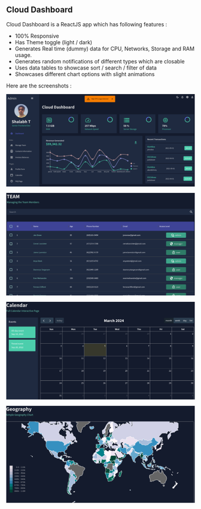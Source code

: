 ## Cloud Dashboard

Cloud Dashboard is a ReactJS app which has following features : 
 -  100% Responsive
 -  Has Theme toggle (light / dark)
 -  Generates Real time (dummy) data for CPU, Networks, Storage and RAM usage.
 -  Generates random notifications of different types which are closable
 -  Uses data tables to showcase sort / search / filter of data
 -  Showcases different chart options with slight animations

Here are the screenshots : 

![dashboard](https://github.com/shalabhtayal/Cloud-Dashboard/blob/main/screenshots/dashboard.png?raw=true)

![team](https://github.com/shalabhtayal/Cloud-Dashboard/blob/main/screenshots/team.png?raw=true)

![calender](https://github.com/shalabhtayal/Cloud-Dashboard/blob/main/screenshots/calender.png?raw=true)

![geography-chart](https://github.com/shalabhtayal/Cloud-Dashboard/blob/main/screenshots/geography_chart.png?raw=true)



